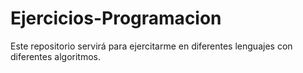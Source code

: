 # Ejercicios-Programacion
Este repositorio servirá para ejercitarme en diferentes lenguajes con diferentes algoritmos.
